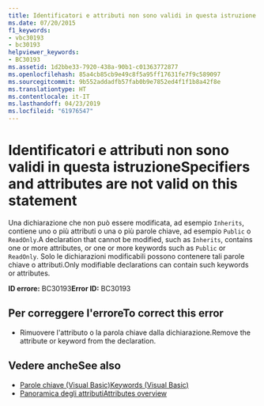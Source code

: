 ```yaml
---
title: Identificatori e attributi non sono validi in questa istruzione
ms.date: 07/20/2015
f1_keywords:
- vbc30193
- bc30193
helpviewer_keywords:
- BC30193
ms.assetid: 1d2bbe33-7920-438a-90b1-c01363772877
ms.openlocfilehash: 85a4cb85cb9e49c8f5a95ff17631fe7f9c589097
ms.sourcegitcommit: 9b552addadfb57fab0b9e7852ed4f1f1b8a42f8e
ms.translationtype: HT
ms.contentlocale: it-IT
ms.lasthandoff: 04/23/2019
ms.locfileid: "61976547"
---
```

# <a name="specifiers-and-attributes-are-not-valid-on-this-statement"></a><span data-ttu-id="49a92-102">Identificatori e attributi non sono validi in questa istruzione</span><span class="sxs-lookup"><span data-stu-id="49a92-102">Specifiers and attributes are not valid on this statement</span></span>
<span data-ttu-id="49a92-103">Una dichiarazione che non può essere modificata, ad esempio `Inherits`, contiene uno o più attributi o una o più parole chiave, ad esempio `Public` o `ReadOnly`.</span><span class="sxs-lookup"><span data-stu-id="49a92-103">A declaration that cannot be modified, such as `Inherits`, contains one or more attributes, or one or more keywords such as `Public` or `ReadOnly`.</span></span> <span data-ttu-id="49a92-104">Solo le dichiarazioni modificabili possono contenere tali parole chiave o attributi.</span><span class="sxs-lookup"><span data-stu-id="49a92-104">Only modifiable declarations can contain such keywords or attributes.</span></span>  
  
 <span data-ttu-id="49a92-105">**ID errore:** BC30193</span><span class="sxs-lookup"><span data-stu-id="49a92-105">**Error ID:** BC30193</span></span>  
  
## <a name="to-correct-this-error"></a><span data-ttu-id="49a92-106">Per correggere l'errore</span><span class="sxs-lookup"><span data-stu-id="49a92-106">To correct this error</span></span>  
  
- <span data-ttu-id="49a92-107">Rimuovere l'attributo o la parola chiave dalla dichiarazione.</span><span class="sxs-lookup"><span data-stu-id="49a92-107">Remove the attribute or keyword from the declaration.</span></span>  
  
## <a name="see-also"></a><span data-ttu-id="49a92-108">Vedere anche</span><span class="sxs-lookup"><span data-stu-id="49a92-108">See also</span></span>

- [<span data-ttu-id="49a92-109">Parole chiave (Visual Basic)</span><span class="sxs-lookup"><span data-stu-id="49a92-109">Keywords (Visual Basic)</span></span>](~/docs/visual-basic/language-reference/keywords/index.md)
- [<span data-ttu-id="49a92-110">Panoramica degli attributi</span><span class="sxs-lookup"><span data-stu-id="49a92-110">Attributes overview</span></span>](~/docs/visual-basic/programming-guide/concepts/attributes/index.md)
